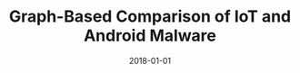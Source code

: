 ---
title: "Graph-Based Comparison of IoT and Android Malware"
collection: publications
permalink: /publication/2018-01-01-Graph-Based-Comparison-of-IoT-and-Android-Malware
date: 2018-01-01
venue: 'In the proceedings of Computational Data and Social Networks - 7th International Conference, CSoNet 2018, Shanghai, China, December 18-20, 2018, Proceedings'
paperurl: 'https://doi.org/10.1007/978-3-030-04648-4\_22'
citation: ' Hisham Alasmary,  Afsah Anwar,  Jeman Park,  Jinchun Choi,  DaeHun Nyang,  David Mohaisen, &quot;Graph-Based Comparison of IoT and Android Malware.&quot; In the proceedings of Computational Data and Social Networks - 7th International Conference, CSoNet 2018, Shanghai, China,  2018.'
---